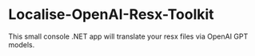 # Localise-OpenAI-Resx-Toolkit
This small console .NET app will translate your resx files via OpenAI GPT models.
